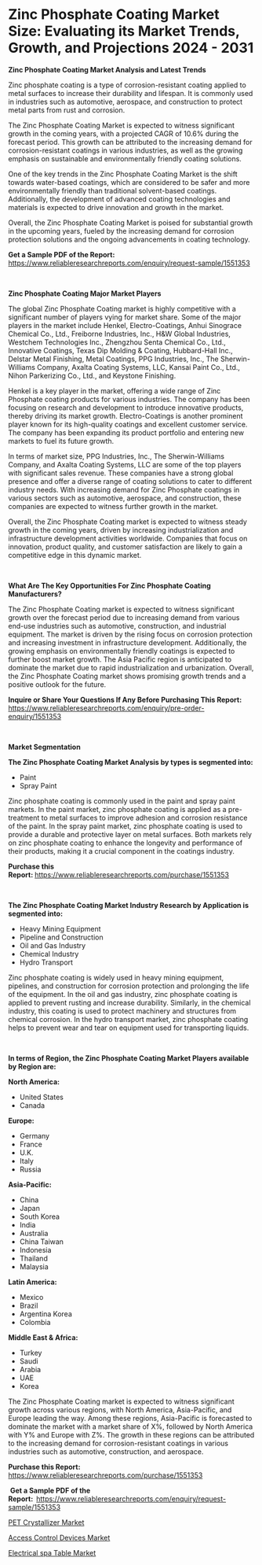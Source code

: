 <p><h1>Zinc Phosphate Coating Market Size: Evaluating its Market Trends, Growth, and Projections 2024 - 2031</h1></p><p><strong>Zinc Phosphate Coating Market Analysis and Latest Trends</strong></p>
<p><p>Zinc phosphate coating is a type of corrosion-resistant coating applied to metal surfaces to increase their durability and lifespan. It is commonly used in industries such as automotive, aerospace, and construction to protect metal parts from rust and corrosion.</p><p>The Zinc Phosphate Coating Market is expected to witness significant growth in the coming years, with a projected CAGR of 10.6% during the forecast period. This growth can be attributed to the increasing demand for corrosion-resistant coatings in various industries, as well as the growing emphasis on sustainable and environmentally friendly coating solutions.</p><p>One of the key trends in the Zinc Phosphate Coating Market is the shift towards water-based coatings, which are considered to be safer and more environmentally friendly than traditional solvent-based coatings. Additionally, the development of advanced coating technologies and materials is expected to drive innovation and growth in the market.</p><p>Overall, the Zinc Phosphate Coating Market is poised for substantial growth in the upcoming years, fueled by the increasing demand for corrosion protection solutions and the ongoing advancements in coating technology.</p></p>
<p><strong>Get a Sample PDF of the Report:&nbsp;</strong> <a href="https://www.reliableresearchreports.com/enquiry/request-sample/1551353">https://www.reliableresearchreports.com/enquiry/request-sample/1551353</a></p>
<p>&nbsp;</p>
<p><strong>Zinc Phosphate Coating Major Market Players</strong></p>
<p><p>The global Zinc Phosphate Coating market is highly competitive with a significant number of players vying for market share. Some of the major players in the market include Henkel, Electro-Coatings, Anhui Sinograce Chemical Co., Ltd., Freiborne Industries, Inc., H&W Global Industries, Westchem Technologies Inc., Zhengzhou Senta Chemical Co., Ltd., Innovative Coatings, Texas Dip Molding & Coating, Hubbard-Hall Inc., Delstar Metal Finishing, Metal Coatings, PPG Industries, Inc., The Sherwin-Williams Company, Axalta Coating Systems, LLC, Kansai Paint Co., Ltd., Nihon Parkerizing Co., Ltd., and Keystone Finishing.</p><p>Henkel is a key player in the market, offering a wide range of Zinc Phosphate coating products for various industries. The company has been focusing on research and development to introduce innovative products, thereby driving its market growth. Electro-Coatings is another prominent player known for its high-quality coatings and excellent customer service. The company has been expanding its product portfolio and entering new markets to fuel its future growth.</p><p>In terms of market size, PPG Industries, Inc., The Sherwin-Williams Company, and Axalta Coating Systems, LLC are some of the top players with significant sales revenue. These companies have a strong global presence and offer a diverse range of coating solutions to cater to different industry needs. With increasing demand for Zinc Phosphate coatings in various sectors such as automotive, aerospace, and construction, these companies are expected to witness further growth in the market.</p><p>Overall, the Zinc Phosphate Coating market is expected to witness steady growth in the coming years, driven by increasing industrialization and infrastructure development activities worldwide. Companies that focus on innovation, product quality, and customer satisfaction are likely to gain a competitive edge in this dynamic market.</p></p>
<p>&nbsp;</p>
<p><strong>What Are The Key Opportunities For Zinc Phosphate Coating Manufacturers?</strong></p>
<p><p>The Zinc Phosphate Coating market is expected to witness significant growth over the forecast period due to increasing demand from various end-use industries such as automotive, construction, and industrial equipment. The market is driven by the rising focus on corrosion protection and increasing investment in infrastructure development. Additionally, the growing emphasis on environmentally friendly coatings is expected to further boost market growth. The Asia Pacific region is anticipated to dominate the market due to rapid industrialization and urbanization. Overall, the Zinc Phosphate Coating market shows promising growth trends and a positive outlook for the future.</p></p>
<p><strong>Inquire or Share Your Questions If Any Before Purchasing This Report:</strong> <a href="https://www.reliableresearchreports.com/enquiry/pre-order-enquiry/1551353">https://www.reliableresearchreports.com/enquiry/pre-order-enquiry/1551353</a></p>
<p>&nbsp;</p>
<p><strong>Market Segmentation</strong></p>
<p><strong>The Zinc Phosphate Coating Market Analysis by types is segmented into:</strong></p>
<p><ul><li>Paint</li><li>Spray Paint</li></ul></p>
<p><p>Zinc phosphate coating is commonly used in the paint and spray paint markets. In the paint market, zinc phosphate coating is applied as a pre-treatment to metal surfaces to improve adhesion and corrosion resistance of the paint. In the spray paint market, zinc phosphate coating is used to provide a durable and protective layer on metal surfaces. Both markets rely on zinc phosphate coating to enhance the longevity and performance of their products, making it a crucial component in the coatings industry.</p></p>
<p><strong>Purchase this Report:&nbsp;</strong><a href="https://www.reliableresearchreports.com/purchase/1551353">https://www.reliableresearchreports.com/purchase/1551353</a></p>
<p>&nbsp;</p>
<p><strong>The Zinc Phosphate Coating Market Industry Research by Application is segmented into:</strong></p>
<p><ul><li>Heavy Mining Equipment</li><li>Pipeline and Construction</li><li>Oil and Gas Industry</li><li>Chemical Industry</li><li>Hydro Transport</li></ul></p>
<p><p>Zinc phosphate coating is widely used in heavy mining equipment, pipelines, and construction for corrosion protection and prolonging the life of the equipment. In the oil and gas industry, zinc phosphate coating is applied to prevent rusting and increase durability. Similarly, in the chemical industry, this coating is used to protect machinery and structures from chemical corrosion. In the hydro transport market, zinc phosphate coating helps to prevent wear and tear on equipment used for transporting liquids.</p></p>
<p>&nbsp;</p>
<p><strong>In terms of Region, the Zinc Phosphate Coating Market Players available by Region are:</strong></p>
<p>
    <p> <strong> North America: </strong>
        <ul>
            <li>United States</li>
            <li>Canada</li>
        </ul>
        </p> 
    <p> <strong> Europe: </strong>
        <ul>
            <li>Germany</li>
            <li>France</li>
            <li>U.K.</li>
            <li>Italy</li>
            <li>Russia</li>
        </ul>
        </p> 
    <p> <strong> Asia-Pacific: </strong>
        <ul>
            <li>China</li>
            <li>Japan</li>
            <li>South Korea</li>
            <li>India</li>
            <li>Australia</li>
            <li>China Taiwan</li>
            <li>Indonesia</li>
            <li>Thailand</li>
            <li>Malaysia</li>
        </ul>
        </p> 
    <p> <strong> Latin America: </strong>
        <ul>
            <li>Mexico</li>
            <li>Brazil</li>
            <li>Argentina Korea</li>
            <li>Colombia</li>
        </ul>
        </p> 
    <p> <strong> Middle East & Africa: </strong>
        <ul>
            <li>Turkey</li>
            <li>Saudi</li>
            <li>Arabia</li>
            <li>UAE</li>
            <li>Korea</li>
        </ul>
    </p>
    </p>
<p><p>The Zinc Phosphate Coating market is expected to witness significant growth across various regions, with North America, Asia-Pacific, and Europe leading the way. Among these regions, Asia-Pacific is forecasted to dominate the market with a market share of X%, followed by North America with Y% and Europe with Z%. The growth in these regions can be attributed to the increasing demand for corrosion-resistant coatings in various industries such as automotive, construction, and aerospace.</p></p>
<p><strong>Purchase this Report: </strong><a href="https://www.reliableresearchreports.com/purchase/1551353">https://www.reliableresearchreports.com/purchase/1551353</a></p>
<p>&nbsp;<strong>Get a Sample PDF of the Report:&nbsp;&nbsp;</strong><a href="https://www.reliableresearchreports.com/enquiry/request-sample/1551353">https://www.reliableresearchreports.com/enquiry/request-sample/1551353</a></p>
<p><strong></strong></p>
<p><p><a href="https://view.publitas.com/reportprime-1/pet-crystallizer-market-research-report-provides-critical-insights-that-can-help-shape-business-development-and-investment-strategies/">PET Crystallizer Market</a></p><p><a href="https://view.publitas.com/reportprime-1/access-control-devices-market-size-2023-2030-global-industrial-analysis-key-geographical-regions-market-share-top-key-players-product-types-and-forecast-research-report/">Access Control Devices Market</a></p><p><a href="https://view.publitas.com/reportprime-1/electrical-spa-table-market-provides-detailed-segmentation-of-this-market-based-on-type-application-and-region-and-forecast-for-the-period-from-2023-2030/">Electrical spa Table Market</a></p></p>
